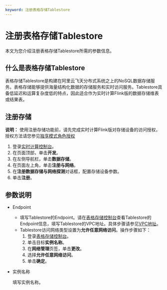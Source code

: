 ```yaml
---
keyword: 注册表格存储Tablestore
---
```


# 注册表格存储Tablestore

本文为您介绍注册表格存储Tablestore所需的参数信息。

## 什么是表格存储Tablestore

表格存储Tablestore是构建在阿里云飞天分布式系统之上的NoSQL数据存储服务。表格存储能够提供海量结构化数据的存储服务和实时访问服务。Tablestore具备低延迟和运算复杂度低的特点，因此适合作为实时计算Flink版的数据存储维表或结果表。

## 注册存储

**说明：** 使用注册存储功能前，请先完成实时计算Flink版对存储设备的访问授权，授权方法请您参见[独享模式角色授权](/intl.zh-CN/独享模式/准备工作/角色授权/独享模式角色授权.md)

1.  登录[实时计算控制台](https://stream-ap-southeast-3.console.aliyun.com)。
2.  在页面顶部，单击**开发**。
3.  在左侧导航栏，单击**数据存储**。
4.  在页面左上角，单击**注册与网络**。
5.  在**注册数据存储与网络探测**对话框，配置存储设备参数。
6.  单击**注册**。

## 参数说明

-   Endpoint
    -   填写Tablestore的Endpoint。请在[表格存储控制台](https://ots.console.aliyun.com)查看Tablestore的Endpoint信息，填写Tablestore的VPC地址。具体步骤请参见[VPC地址](/intl.zh-CN/功能介绍/基础概念/服务地址.md)。
    -   Tablestore访问网络类型设置为**允许任意网络访问**。操作步骤如下：
        1.  登录[表格存储控制台](https://ots.console.aliyun.com/)。
        2.  单击目标**实例名称**。
        3.  在**网络管理**页签，单击**更改**。
        4.  选择**允许任意网络访问**。
        5.  单击**确定**。
-   实例名称

    填写实例名称。


